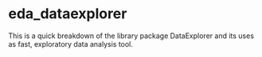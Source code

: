 # eda_dataexplorer
This is a quick breakdown of the library package DataExplorer and its uses as fast, exploratory data analysis tool.
